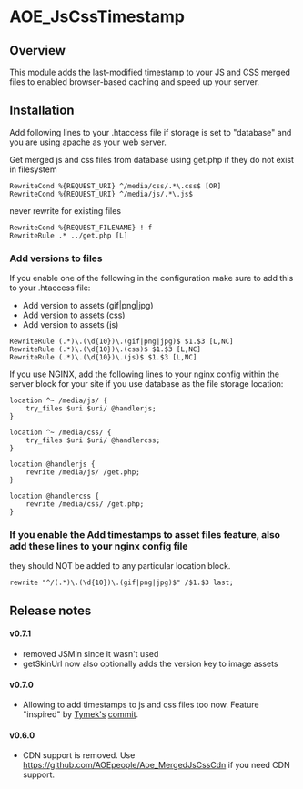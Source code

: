 # AOE_JsCssTimestamp

## Overview

This module adds the last-modified timestamp to your JS and CSS merged files to enabled browser-based caching and speed up your server.


## Installation

Add following lines to your .htaccess file if storage is set to "database" and you are using apache as your web server.

Get merged js and css files from database using get.php if they do not exist in filesystem

```
RewriteCond %{REQUEST_URI} ^/media/css/.*\.css$ [OR]
RewriteCond %{REQUEST_URI} ^/media/js/.*\.js$
```

never rewrite for existing files

```
RewriteCond %{REQUEST_FILENAME} !-f
RewriteRule .* ../get.php [L]
```

### Add versions to files

If you enable one of the following in the configuration make sure to add this to your .htaccess file:

- Add version to assets (gif|png|jpg)
- Add version to assets (css)
- Add version to assets (js)

```
RewriteRule (.*)\.(\d{10})\.(gif|png|jpg)$ $1.$3 [L,NC]
RewriteRule (.*)\.(\d{10})\.(css)$ $1.$3 [L,NC]
RewriteRule (.*)\.(\d{10})\.(js)$ $1.$3 [L,NC]
```

If you use NGINX, add the following lines to your nginx config within the server block for your site
if you use database as the file storage location:

```
location ^~ /media/js/ {
    try_files $uri $uri/ @handlerjs;
}

location ^~ /media/css/ {
    try_files $uri $uri/ @handlercss;
}

location @handlerjs {
    rewrite /media/js/ /get.php;
}

location @handlercss {
    rewrite /media/css/ /get.php;
}
```

### If you enable the Add timestamps to asset files feature, also add these lines to your nginx config file
they should NOT be added to any particular location block.

```
rewrite "^/(.*)\.(\d{10})\.(gif|png|jpg)$" /$1.$3 last;
```

## Release notes

#### v0.7.1

- removed JSMin since it wasn't used
- getSkinUrl now also optionally adds the version key to image assets

#### v0.7.0

- Allowing to add timestamps to js and css files too now. Feature "inspired" by [Tymek's](https://github.com/tmotyl) [commit](https://github.com/macopedia/Aoe_JsCssTstamp/commit/5471779099fea1c259c49e89ae8308de4a8138e9).

#### v0.6.0

- CDN support is removed. Use https://github.com/AOEpeople/Aoe_MergedJsCssCdn if you need CDN support.


